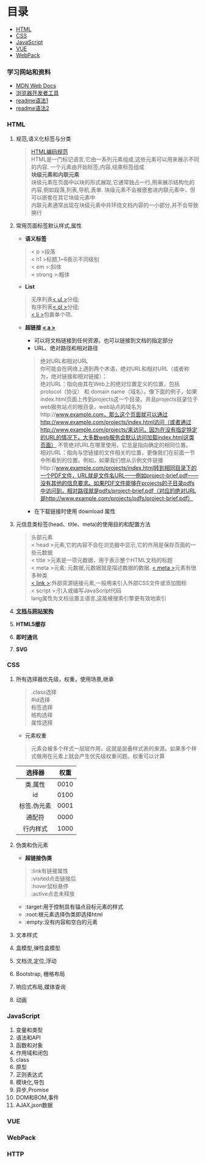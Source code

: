 # 目录
  - [HTML](#HTML)
  - [CSS](#CSS)
  - [JavaScript](#JavaScript)
  - [VUE](#VUE)
  - [WebPack](#webPack)


### 学习网站和资料
   - [MDN Web Docs](https://developer.mozilla.org/zh-CN/docs/Web)
   - [浏览器开发者工具](https://developer.mozilla.org/zh-CN/docs/Learn/Common_questions/What_are_browser_developer_tools)
   - [readme语法1](https://github.com/guodongxiaren/README/blob/master/README.md#readme)
   - [readme语法2](https://github.com/kaivin/markdown/blob/master/readme.md)


### HTML
 1. 规范,语义化标签与分类
    >[HTML编码规范](https://github.com/ecomfe/spec/blob/master/html-style-guide.md#user-content-1-%E5%89%8D%E8%A8%80)  
  HTML是一门标记语言,它由一系列元素组成,这些元素可以用来展示不同的内容.   一个元素由开始标签,内容,结束标签组成  
  **块级元素和内联元素**  
  块级元素在页面中以块的形式展现,它通常独占一行,用来展示结构化的内容,例如段落,列表,导航,表单. 块级元素不会被嵌套进内联元素中，但可以嵌套在其它块级元素中  
  内联元素通常出现在块级元素中并环绕文档内容的一小部分,并不会导致换行
 2. 常用页面标签默认样式,属性
    * **语义标签**  
     >&lt; p &gt;段落  
     &lt; h1 &gt;标题,1~6表示不同级别  
     &lt; em &gt;:斜体  
     &lt; strong &gt;:粗体  
    * **List**  
     >无序列表[&lt; ul &gt;](https://developer.mozilla.org/zh-CN/docs/Web/HTML/Element/ul)分组;  
     有序列表[&lt; ol &gt;](https://developer.mozilla.org/zh-CN/docs/Web/HTML/Element/ol)分组;  
     [&lt; li &gt;](https://developer.mozilla.org/zh-CN/docs/Web/HTML/Element/li)包裹单个项.
     
    * **超链接 [&lt; a &gt;](https://developer.mozilla.org/zh-CN/docs/Web/HTML/Element/a)**
      * 可以将文档链接到任何资源，也可以链接到文档的指定部分  
      * URL、绝对路径和相对路径
      >绝对URL和相对URL  
你可能会在网络上遇到两个术语，绝对URL和相对URL（或者称为，绝对链接和相对链接）：  
绝对URL：指向由其在Web上的绝对位置定义的位置，包括 protocol（协议） 和 domain name（域名）。像下面的例子，如果index.html页面上传到projects这一个目录。并且projects目录位于web服务站点的根目录，web站点的域名为http://www.example.com，那么这个页面就可以通过http://www.example.com/projects/index.html访问（或者通过http://www.example.com/projects/来访问，因为在没有指定特定的URL的情况下，大多数web服务会默认访问加载index.html这类页面）
不管绝对URL在哪里使用，它总是指向确定的相同位置。  
相对URL：指向与您链接的文件相关的位置，更像我们在前面一节中所看到的位置。例如，如果我们想从示例文件链接http://www.example.com/projects/index.html转到相同目录下的一个PDF文件，URL就是文件名URL——例如project-brief.pdf——没有其他的信息要求。如果PDF文件能够在projects的子目录pdfs中访问到，相对路径就是pdfs/project-brief.pdf（对应的绝对URL是http://www.example.com/projects/pdfs/project-brief.pdf）

      * 在下载链接时使用 download 属性   
 3. 元信息类标签(head、title、meta)的使用目的和配置方法
    >头部元素  
    &lt; head &gt;元素,它的内容不会在浏览器中显示,它的作用是保存页面的一些元数据  
    &lt; title &gt;元素是一项元数据，用于表示整个HTML文档的标题  
    &lt; meta &gt;元素: 元数据,元数据就是描述数据的数据. [&lt; meta &gt;](https://developer.mozilla.org/zh-CN/docs/Web/HTML/Element/meta)元素有很多种类  
    [&lt; link &gt;](https://developer.mozilla.org/zh-CN/docs/Web/HTML/Element/link):外部资源链接元素,一般用来引入外部CSS文件或添加图标  
    &lt; script &gt;:引入或编写JavaScript代码  
    lang属性为文档设置主语言,这能被搜索引擎更有效地索引
 4. **[文档与网站架构](https://developer.mozilla.org/zh-CN/docs/Learn/HTML/Introduction_to_HTML/Document_and_website_structure)**
 4. **HTML5缓存**
 5. **即时通讯**
 6. **SVG**

### CSS
  1. 所有选择器优先级，权重，使用场景,继承
     >.class选择  
     #id选择  
     标签选择  
     结构选择  
     属性选择
     * 元素权重
     >元素会被多个样式一层层作用，这就是层叠样式表的来源。如果多个样式做用在元素上就会产生优先级权重问题。权重可以计算  
     
      | 选择器     | 权重 |
      | :---------:| :-------:|
      | 类.属性    | 0010 |
      | id        | 0100 |
      | 标签.伪元素| 0001 | 
      | 通配符     | 0000 |
      | 行内样式   | 1000 |
        
      
  3. 伪类和伪元素
     * **超链接伪类**  
      >:link有链接属性  
      :visited点击链接后  
      :hover鼠标悬停  
      :active点击未释放
     * :target:用于控制具有锚点目标元素的样式  
     * :root:根元素选择伪类即选择html  
     * :empty:没有内容和空白的元素
  5. 文本样式
  6. 盒模型,弹性盒模型
  7. 文档流,定位,浮动
  8. Bootstrap, 栅格布局
  9. 响应式布局,媒体查询
  10. 动画
  
### JavaScript
  1. 变量和类型
  2. 语法和API
  3. 函数和对象
  4. 作用域和闭包
  5. class
  6. 原型
  7. 正则表达式
  8. 模块化,导包
  9. 异步,Promise
  10. DOM和BOM,事件
  11. AJAX,json数据
  
### VUE

### WebPack

### HTTP 



